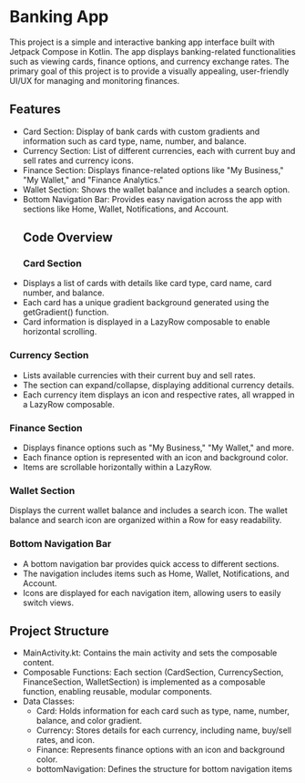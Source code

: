 # Banking App
This project is a simple and interactive banking app interface built with Jetpack Compose in Kotlin. The app displays banking-related functionalities such as viewing cards, finance options, and currency exchange rates. The primary goal of this project is to provide a visually appealing, user-friendly UI/UX for managing and monitoring finances.
## Features
- Card Section: Display of bank cards with custom gradients and information such as card type, name, number, and balance.
- Currency Section: List of different currencies, each with current buy and sell rates and currency icons.
- Finance Section: Displays finance-related options like "My Business," "My Wallet," and "Finance Analytics."
- Wallet Section: Shows the wallet balance and includes a search option.
- Bottom Navigation Bar: Provides easy navigation across the app with sections like Home, Wallet, Notifications, and Account.
  ## Code Overview
  ### Card Section
 -  Displays a list of cards with details like card type, card name, card number, and balance.
 - Each card has a unique gradient background generated using the getGradient() function.
 - Card information is displayed in a LazyRow composable to enable horizontal scrolling.
  ### Currency Section
  - Lists available currencies with their current buy and sell rates.
  - The section can expand/collapse, displaying additional currency details.
  - Each currency item displays an icon and respective rates, all wrapped in a LazyRow composable.
  ### Finance Section
 -  Displays finance options such as "My Business," "My Wallet," and more.
 - Each finance option is represented with an icon and background color.
 - Items are scrollable horizontally within a LazyRow.
### Wallet Section
Displays the current wallet balance and includes a search icon.
The wallet balance and search icon are organized within a Row for easy readability.
### Bottom Navigation Bar
- A bottom navigation bar provides quick access to different sections.
- The navigation includes items such as Home, Wallet, Notifications, and Account.
- Icons are displayed for each navigation item, allowing users to easily switch views.
## Project Structure
- MainActivity.kt: Contains the main activity and sets the composable content.
- Composable Functions: Each section (CardSection, CurrencySection, FinanceSection, WalletSection) is implemented as a composable function, enabling reusable, modular components.
- Data Classes:
   - Card: Holds information for each card such as type, name, number, balance, and color gradient.
   - Currency: Stores details for each currency, including name, buy/sell rates, and icon.
   - Finance: Represents finance options with an icon and background color.
   - bottomNavigation: Defines the structure for bottom navigation items
